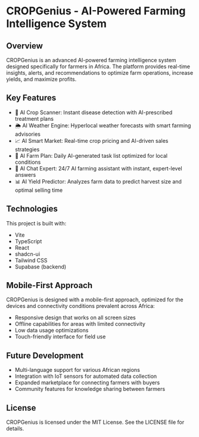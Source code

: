 
# CROPGenius - AI-Powered Farming Intelligence System

## Overview
CROPGenius is an advanced AI-powered farming intelligence system designed specifically for farmers in Africa. The platform provides real-time insights, alerts, and recommendations to optimize farm operations, increase yields, and maximize profits.

## Key Features
- 🌱 AI Crop Scanner: Instant disease detection with AI-prescribed treatment plans
- 🌦️ AI Weather Engine: Hyperlocal weather forecasts with smart farming advisories
- 📈 AI Smart Market: Real-time crop pricing and AI-driven sales strategies
- 🚜 AI Farm Plan: Daily AI-generated task list optimized for local conditions
- 💬 AI Chat Expert: 24/7 AI farming assistant with instant, expert-level answers
- 📊 AI Yield Predictor: Analyzes farm data to predict harvest size and optimal selling time

## Technologies
This project is built with:
- Vite
- TypeScript
- React
- shadcn-ui
- Tailwind CSS
- Supabase (backend)

## Mobile-First Approach
CROPGenius is designed with a mobile-first approach, optimized for the devices and connectivity conditions prevalent across Africa:
- Responsive design that works on all screen sizes
- Offline capabilities for areas with limited connectivity
- Low data usage optimizations
- Touch-friendly interface for field use

## Future Development
- Multi-language support for various African regions
- Integration with IoT sensors for automated data collection
- Expanded marketplace for connecting farmers with buyers
- Community features for knowledge sharing between farmers

## License
CROPGenius is licensed under the MIT License. See the LICENSE file for details.
